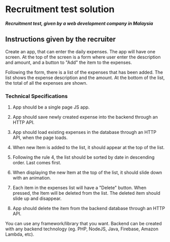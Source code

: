 # Recruitment test solution
**_Recruitment test, given by a web development company in Malaysia_**

## Instructions given by the recruiter

Create an app, that can enter the daily expenses. The app will have one screen. At the top of the screen is a form where user enter the description and amount, and a button to "Add" the item to the expenses. 

Following the form, there is a list of the expenses that has been added. The list shows the expense description and the amount. At the bottom of the list, the total of all the expenses are shown.

### Technical Specifications 

1. App should be a single page JS app.

2. App should save newly created expense into the backend through an HTTP API.

3. App should load existing expenses in the database through an HTTP API, when
  the page loads.

4. When new Item is added to the list, it should appear at the top of the list.

5. Following the rule 4, the list should be sorted by date in descending order. Last comes first.

6. When displaying the new Item at the top of the list, it should slide down with
 an animation.

7. Each item in the expenses list will have a "Delete" button. When pressed, the Item will be deleted from the list. The deleted item should slide up and disappear.

8. App should delete the item from the backend database through an HTTP API.

 You can use any framework/library that you want. Backend can be created with any backend technology (eg. PHP, NodeJS, Java, Firebase, Amazon Lambda, etc).
